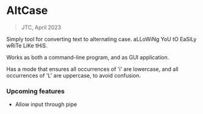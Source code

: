 # AltCase

> JTC, April 2023

Simply tool for converting text to alternating case. aLLoWiNg YoU tO EaSiLy wRiTe LiKe tHiS.

Works as both a command-line program, and as GUI application.

Has a mode that ensures all occurrences of 'i' are lowercase, and all occurrences of 'L' are uppercase, to avoid confusion.

### Upcoming features
- Allow input through pipe
